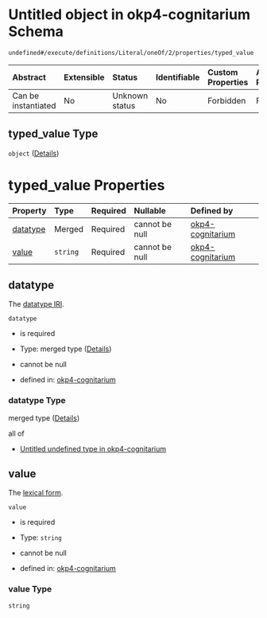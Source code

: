 # Untitled object in okp4-cognitarium Schema

```txt
undefined#/execute/definitions/Literal/oneOf/2/properties/typed_value
```



| Abstract            | Extensible | Status         | Identifiable | Custom Properties | Additional Properties | Access Restrictions | Defined In                                                                     |
| :------------------ | :--------- | :------------- | :----------- | :---------------- | :-------------------- | :------------------ | :----------------------------------------------------------------------------- |
| Can be instantiated | No         | Unknown status | No           | Forbidden         | Forbidden             | none                | [okp4-cognitarium.json\*](schema/okp4-cognitarium.json "open original schema") |

## typed\_value Type

`object` ([Details](okp4-cognitarium-executemsg-definitions-literal-oneof-typedvalue-properties-typed_value.md))

# typed\_value Properties

| Property              | Type     | Required | Nullable       | Defined by                                                                                                                                                                                                                     |
| :-------------------- | :------- | :------- | :------------- | :----------------------------------------------------------------------------------------------------------------------------------------------------------------------------------------------------------------------------- |
| [datatype](#datatype) | Merged   | Required | cannot be null | [okp4-cognitarium](okp4-cognitarium-executemsg-definitions-literal-oneof-typedvalue-properties-typed_value-properties-datatype.md "undefined#/execute/definitions/Literal/oneOf/2/properties/typed_value/properties/datatype") |
| [value](#value)       | `string` | Required | cannot be null | [okp4-cognitarium](okp4-cognitarium-executemsg-definitions-literal-oneof-typedvalue-properties-typed_value-properties-value.md "undefined#/execute/definitions/Literal/oneOf/2/properties/typed_value/properties/value")       |

## datatype

The [datatype IRI](https://www.w3.org/TR/rdf11-concepts/#dfn-datatype-iri).

`datatype`

*   is required

*   Type: merged type ([Details](okp4-cognitarium-executemsg-definitions-literal-oneof-typedvalue-properties-typed_value-properties-datatype.md))

*   cannot be null

*   defined in: [okp4-cognitarium](okp4-cognitarium-executemsg-definitions-literal-oneof-typedvalue-properties-typed_value-properties-datatype.md "undefined#/execute/definitions/Literal/oneOf/2/properties/typed_value/properties/datatype")

### datatype Type

merged type ([Details](okp4-cognitarium-executemsg-definitions-literal-oneof-typedvalue-properties-typed_value-properties-datatype.md))

all of

*   [Untitled undefined type in okp4-cognitarium](okp4-cognitarium-executemsg-definitions-literal-oneof-typedvalue-properties-typed_value-properties-datatype-allof-0.md "check type definition")

## value

The [lexical form](https://www.w3.org/TR/rdf11-concepts/#dfn-lexical-form).

`value`

*   is required

*   Type: `string`

*   cannot be null

*   defined in: [okp4-cognitarium](okp4-cognitarium-executemsg-definitions-literal-oneof-typedvalue-properties-typed_value-properties-value.md "undefined#/execute/definitions/Literal/oneOf/2/properties/typed_value/properties/value")

### value Type

`string`
